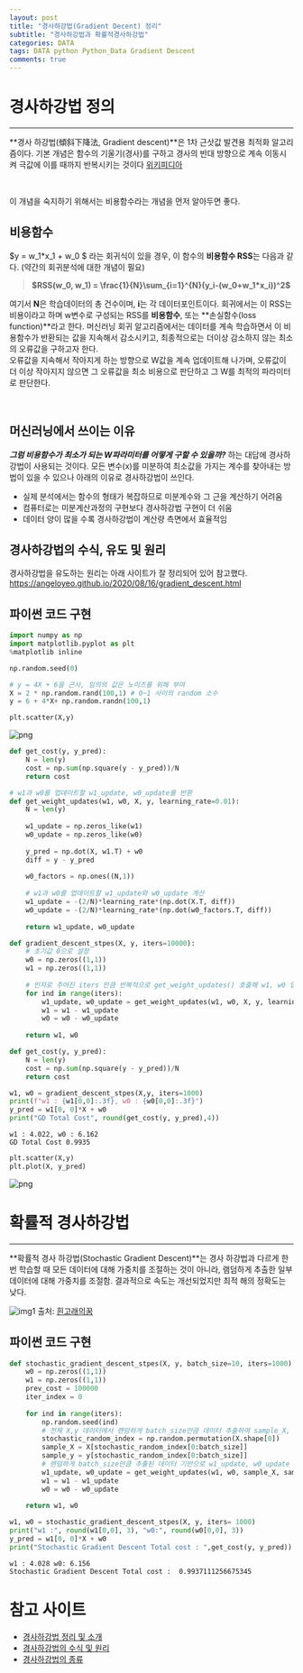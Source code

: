 ```yaml
---  
layout: post  
title: "경사하강법(Gradient Decent) 정리"
subtitle: "경사하강법과 확률적경사하강법"  
categories: DATA
tags: DATA python Python_Data Gradient Descent
comments: true  
---  
```


# 경사하강법 정의
---
**경사 하강법(傾斜下降法, Gradient descent)**은 1차 근삿값 발견용 최적화 알고리즘이다. 기본 개념은 함수의 기울기(경사)를 구하고 경사의 반대 방향으로 계속 이동시켜 극값에 이를 때까지 반복시키는 것이다
[위키피디아](https://ko.wikipedia.org/wiki/%EA%B2%BD%EC%82%AC_%ED%95%98%EA%B0%95%EB%B2%95)  

</br>

이 개념을 숙지하기 위해서는 비용함수라는 개념을 먼저 알아두면 좋다.

## 비용함수
$y = w_1*x_1 + w_0 $ 라는 회귀식이 있을 경우, 이 함수의 **비용함수 RSS**는 다음과 같다. (약간의 회귀분석에 대한 개념이 필요)  

> **$RSS(w_0, w_1) = \frac{1}{N}\sum_{i=1}^{N}(y_i-(w_0+w_1*x_i))^2$**

여기서 **N**은 학습데이터의 총 건수이며, **i**는 각 데이터포인트이다. 회귀에서는 이 RSS는 비용이라고 하며 w변수로 구성되는 RSS를 **비용함수**, 또는 **손실함수(loss function)**라고 한다. 머신러닝 회귀 알고리즘에서는 데이터를 계속 학습하면서 이 비용함수가 반환되는 값을 지속해서 감소시키고, 최종적으로는 더이상 감소하지 않는 최소의 오류값을 구하고자 한다.  
오류값을 지속해서 작아지게 하는 방향으로 W값을 계속 업데이트해 나가며, 오류값이 더 이상 작아지지 않으면 그 오류값을 최소 비용으로 판단하고 그 W를 최적의 파라미터로 판단한다.  

</br>

## 머신러닝에서 쓰이는 이유 

_**그럼 비용함수가 최소가 되는 W파라미터를 어떻게 구할 수 있을까?**_ 하는 대답에 경사하강법이 사용되는 것이다. 모든 변수(x)를 미분하여 최소값을 가지는 계수를 찾아내는 방법이 있을 수 있으나 아래의 이유로 경사하강법이 쓰인다.
 - 실제 분석에서는 함수의 형태가 복잡하므로 미분계수와 그 근을 계산하기 어려움
 - 컴퓨터로는 미분계산과정의 구현보다 경사하강법 구현이 더 쉬움
 - 데이터 양이 많을 수록 경사하강법이 계산량 측면에서 효율적임

## 경사하강법의 수식, 유도 및 원리
경사하강법을 유도하는 원리는 아래 사이트가 잘 정리되어 있어 참고했다.
https://angeloyeo.github.io/2020/08/16/gradient_descent.html

## 파이썬 코드 구현


```python
import numpy as np
import matplotlib.pyplot as plt
%matplotlib inline

np.random.seed(0)

# y = 4X + 6을 근사, 임의의 값은 노이즈를 위해 부여
X = 2 * np.random.rand(100,1) # 0~1 사이의 random 소수 
y = 6 + 4*X+ np.random.randn(100,1)
```


```python
plt.scatter(X,y)
```

    
![png](https://sangminje.github.io/assets/img/gradient/output_2_1.png)
    



```python
def get_cost(y, y_pred):
    N = len(y)
    cost = np.sum(np.square(y - y_pred))/N
    return cost
```


```python
# w1과 w0를 업데이트할 w1_update, w0_update를 반환
def get_weight_updates(w1, w0, X, y, learning_rate=0.01):
    N = len(y)
    
    w1_update = np.zeros_like(w1)
    w0_update = np.zeros_like(w0)
    
    y_pred = np.dot(X, w1.T) + w0
    diff = y - y_pred
    
    w0_factors = np.ones((N,1))
    
    # w1과 w0를 업데이트할 w1_update와 w0_update 계산
    w1_update = -(2/N)*learning_rate*(np.dot(X.T, diff))
    w0_update = -(2/N)*learning_rate*(np.dot(w0_factors.T, diff))
    
    return w1_update, w0_update
```


```python
def gradient_descent_stpes(X, y, iters=10000):
    # 초기값 0으로 설정
    w0 = np.zeros((1,1))
    w1 = np.zeros((1,1))
    
    # 인자로 주어진 iters 만큼 반복적으로 get_weight_updates() 호출해 w1, w0 업데이트
    for ind in range(iters):
        w1_update, w0_update = get_weight_updates(w1, w0, X, y, learning_rate=0.01)
        w1 = w1 - w1_update
        w0 = w0 - w0_update
    
    return w1, w0
```


```python
def get_cost(y, y_pred):
    N = len(y)
    cost = np.sum(np.square(y - y_pred))/N
    return cost

w1, w0 = gradient_descent_stpes(X,y, iters=1000)
print(f"w1 : {w1[0,0]:.3f}, w0 : {w0[0,0]:.3f}")
y_pred = w1[0, 0]*X + w0
print("GD Total Cost", round(get_cost(y, y_pred),4))
```

    w1 : 4.022, w0 : 6.162
    GD Total Cost 0.9935
    


```python
plt.scatter(X,y)
plt.plot(X, y_pred)
```

    
![png](https://sangminje.github.io/assets/img/gradient/output_7_1.png)
    

# 확률적 경사하강법
---
**확률적 경사 하강법(Stochastic Gradient Descent)**는 경사 하강법과 다르게 한번 학습할 때 모든 데이터에 대해 가중치를 조절하는 것이 아니라, 램덤하게 추출한 일부 데이터에 대해 가중치를 조절함. 결과적으로 속도는 개선되었지만 최적 해의 정확도는 낮다.

![img1](https://t1.daumcdn.net/cfile/tistory/996AFC3C5B0CF0C901)
출처: [흰고래의꿈](https://twinw.tistory.com/247 )

## 파이썬 코드 구현

```python
def stochastic_gradient_descent_stpes(X, y, batch_size=10, iters=1000):
    w0 = np.zeros((1,1))
    w1 = np.zeros((1,1))
    prev_cost = 100000
    iter_index = 0
    
    for ind in range(iters):
        np.random.seed(ind)
        # 전체 X,y 데이터에서 랜덤하게 batch_size만큼 데이터 추출하여 sample_X, sample_y로 저장
        stochastic_random_index = np.random.permutation(X.shape[0])
        sample_X = X[stochastic_random_index[0:batch_size]]
        sample_y = y[stochastic_random_index[0:batch_size]]
        # 랜덤하게 batch_size만큼 추출된 데이터 기반으로 w1_update, w0_update 계산 후 업데이트
        w1_update, w0_update = get_weight_updates(w1, w0, sample_X, sample_y, learning_rate = 0.01)
        w1 = w1 - w1_update
        w0 = w0 - w0_update
    
    return w1, w0
```


```python
w1, w0 = stochastic_gradient_descent_stpes(X, y, iters= 1000)
print("w1 :", round(w1[0,0], 3), "w0:", round(w0[0,0], 3))
y_pred = w1[0, 0]*X + w0
print("Stochastic Gradient Descent Total cost : ",get_cost(y, y_pred))
```

    w1 : 4.028 w0: 6.156
    Stochastic Gradient Descent Total cost :  0.9937111256675345
    



# 참고 사이트
 - [경사하강법 정리 및 소개](https://velog.io/@sasganamabeer/AI-Gradient-Descent%EA%B2%BD%EC%82%AC%ED%95%98%EA%B0%95%EB%B2%95)
 - [경사하강법의 수식 및 원리](https://angeloyeo.github.io/2020/08/16/gradient_descent.html)
 - [경사하강법의 종류](https://twinw.tistory.com/247)